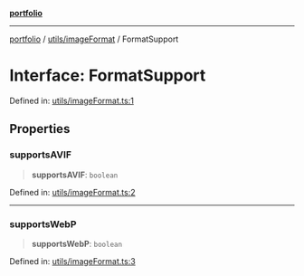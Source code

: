 [**portfolio**](../../../README.md)

***

[portfolio](../../../modules.md) / [utils/imageFormat](../README.md) / FormatSupport

# Interface: FormatSupport

Defined in: [utils/imageFormat.ts:1](https://github.com/tnorlund/Portfolio/blob/4c6fb0318c276ffcd2341b3997f4a54b5e3da91e/portfolio/utils/imageFormat.ts#L1)

## Properties

### supportsAVIF

> **supportsAVIF**: `boolean`

Defined in: [utils/imageFormat.ts:2](https://github.com/tnorlund/Portfolio/blob/4c6fb0318c276ffcd2341b3997f4a54b5e3da91e/portfolio/utils/imageFormat.ts#L2)

***

### supportsWebP

> **supportsWebP**: `boolean`

Defined in: [utils/imageFormat.ts:3](https://github.com/tnorlund/Portfolio/blob/4c6fb0318c276ffcd2341b3997f4a54b5e3da91e/portfolio/utils/imageFormat.ts#L3)
